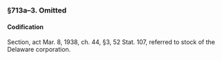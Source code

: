 ### §713a–3. Omitted ###

#### Codification ####

Section, act Mar. 8, 1938, ch. 44, §3, 52 Stat. 107, referred to stock of the Delaware corporation.